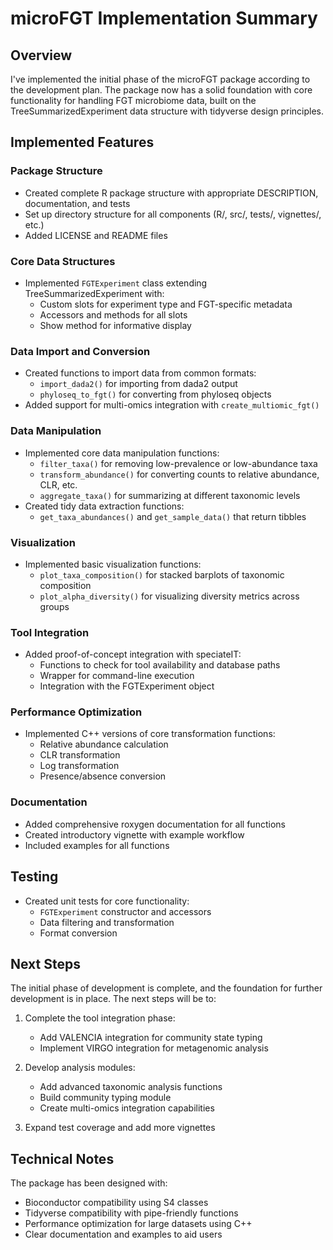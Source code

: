 # microFGT Implementation Summary

## Overview

I've implemented the initial phase of the microFGT package according to the development plan. The package now has a solid foundation with core functionality for handling FGT microbiome data, built on the TreeSummarizedExperiment data structure with tidyverse design principles.

## Implemented Features

### Package Structure

- Created complete R package structure with appropriate DESCRIPTION, documentation, and tests
- Set up directory structure for all components (R/, src/, tests/, vignettes/, etc.)
- Added LICENSE and README files

### Core Data Structures

- Implemented `FGTExperiment` class extending TreeSummarizedExperiment with:
  - Custom slots for experiment type and FGT-specific metadata
  - Accessors and methods for all slots
  - Show method for informative display

### Data Import and Conversion

- Created functions to import data from common formats:
  - `import_dada2()` for importing from dada2 output
  - `phyloseq_to_fgt()` for converting from phyloseq objects
- Added support for multi-omics integration with `create_multiomic_fgt()`

### Data Manipulation

- Implemented core data manipulation functions:
  - `filter_taxa()` for removing low-prevalence or low-abundance taxa
  - `transform_abundance()` for converting counts to relative abundance, CLR, etc.
  - `aggregate_taxa()` for summarizing at different taxonomic levels
- Created tidy data extraction functions:
  - `get_taxa_abundances()` and `get_sample_data()` that return tibbles

### Visualization

- Implemented basic visualization functions:
  - `plot_taxa_composition()` for stacked barplots of taxonomic composition
  - `plot_alpha_diversity()` for visualizing diversity metrics across groups

### Tool Integration

- Added proof-of-concept integration with speciateIT:
  - Functions to check for tool availability and database paths
  - Wrapper for command-line execution
  - Integration with the FGTExperiment object

### Performance Optimization

- Implemented C++ versions of core transformation functions:
  - Relative abundance calculation
  - CLR transformation
  - Log transformation
  - Presence/absence conversion

### Documentation

- Added comprehensive roxygen documentation for all functions
- Created introductory vignette with example workflow
- Included examples for all functions

## Testing

- Created unit tests for core functionality:
  - `FGTExperiment` constructor and accessors
  - Data filtering and transformation
  - Format conversion

## Next Steps

The initial phase of development is complete, and the foundation for further development is in place. The next steps will be to:

1. Complete the tool integration phase:
   - Add VALENCIA integration for community state typing
   - Implement VIRGO integration for metagenomic analysis

2. Develop analysis modules:
   - Add advanced taxonomic analysis functions
   - Build community typing module
   - Create multi-omics integration capabilities

3. Expand test coverage and add more vignettes

## Technical Notes

The package has been designed with:

- Bioconductor compatibility using S4 classes
- Tidyverse compatibility with pipe-friendly functions
- Performance optimization for large datasets using C++
- Clear documentation and examples to aid users